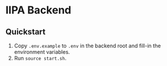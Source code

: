 # IIPA Backend

## Quickstart
1. Copy `.env.example` to `.env` in the backend root and fill-in the environment variables.
2. Run `source start.sh`.